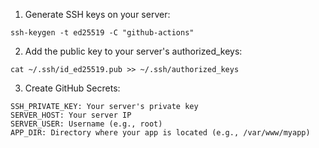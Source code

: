 1. Generate SSH keys on your server:

```
ssh-keygen -t ed25519 -C "github-actions"
```


2. Add the public key to your server's authorized_keys:

```
cat ~/.ssh/id_ed25519.pub >> ~/.ssh/authorized_keys
```

3. Create GitHub Secrets:

```
SSH_PRIVATE_KEY: Your server's private key
SERVER_HOST: Your server IP
SERVER_USER: Username (e.g., root)
APP_DIR: Directory where your app is located (e.g., /var/www/myapp)
```